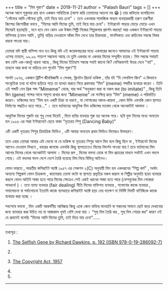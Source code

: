 +++
title = "মিম পুরাণ"
date = 2019-11-21
author = "Palash Bauri"
tags = []
+++
অনেক আগে সুকুমার রায় বলে একজন সাহিত্যিক (আশা করি তোমাদের অচেনা নয় 😁 )
তার কবিতায় বলেছিলেন “গোঁফের আমি গোঁফের তুমি, তাই দিয়ে যায় চেনা” । তবে
এখনকার সামাজিক মাধ্যম ব্যবহারকারী তরুণ তরুণীরা কিশোর কিশোরীরা বলবে ,
“মিমের আমি মিমের তুমি, তাই দিয়ে যায় চেনা”। ইন্টারনেট পাড়ার মোড়ে মোড়ে এখন
মিমেরই ছড়াছড়ি , মনে হবে যেন কোন এক উন্মাদ শিল্পী নিজের শিল্পকলার
প্রদর্শন করছে! আর একজন ইন্টারনেট পাড়ার বাসিন্দার (যেমন আমি , তুমি) বাড়ির
দেওয়ালে আঁকা মিম দেখে তার চিন্তাধারা , মানসিকতা এবং রুচিবোধ সম্বন্ধে
বিস্তর ধারনা পাওয়া যায়।

 

তোমরা যদি স্থায়ী বাসিন্দা নাও হও কিন্তু যদি এই কয়েকবছরের মধ্যে একবারের
জন্যেও আমাদের এই ইন্টারনেট পাড়ায় এসেছ তাহলে, ৯৯.৯৯ শতাংশ সম্ভাবনা আছে যে
তুমি একবার না একবার মিমের সম্মুখীন হয়েছ। মিম সম্বন্ধে সবারই কম বেশি
এক-আধটু ধারনা আছে , কিন্তু মিমের ইতিহাস সম্বন্ধে সবাই জানো কি? বেশিরভাগই
উত্তর দেবে “না!” , তাহলে আর কথা না বাড়িয়ে চল শুনেনি “মিম পুরাণ”!!

সালটা ১৯৭৬, একজন ব্রিটিশ জীববিজ্ঞানী ও লেখক, ক্লিনটন রিচার্ড ডকিন্স ,
তাঁর বই “দি সেলফিস জিন” এ কিভাবে সাংস্কৃতিক তথ্য বা ঘটনা ছড়িয়ে পড়ে তা
ব্যাখ্যা করতে গিয়ে প্রথমবার “মিম” (meme) শব্দটির ব্যবহার করেন । তিনি এই
শব্দটি নেন গ্রিক শব্দ “Mimeme” থেকে, যার অর্থ “অনুকরণ করা বা নকল করা (to
imitate)” , কিন্তু তিনি জিন (gene) শব্দের সাথে সাদৃশ্য রাখার জন্য
“Mimeme” কে সংক্ষিপ্ত করে “মিম” (meme) এ পরিবর্তিত করেন। ডকিন্সের মতে
“মিম হল একটি চিন্তা বা ধারণা , যা পোশাকের আদব-কায়দা , কোন উক্তি এমনকি
কোন স্থাপত্য নির্মাণের পদ্ধতিও হতে পারে…” । তবে বর্তমানের আধুনিক মিম
ডকিন্সের মতবাদ থেকে অনেকটাই আলাদা ।

 

আধুনিক মিমের শুরুটা হয় শুধু লেখা দিয়েই , মিমে ছবির ব্যবহার শুরু হয় অনেক
পরে। ছবি যুক্ত মিমের মধ্যে অন্যতম হল ১৯৯৬ এর সারা ইন্টারনেটে ছেয়ে থাকা
“নৃত্যরত শিশু (Dancing Baby)”



এটি একটি নৃত্যরত শিশুর ত্রিমাত্রিক ভিডিও , এটি আবার অন্যতম প্রথম ভিডিও
মিমেরও উদাহরণ।

তবে এবার তোমরা আবার এটা ভেবো না যে ডকিন্স বা নৃত্যরত শিশুর আগে মিম বলে
কিছু ছিল না , ইন্টারনেট মিমের আগেও দেওয়াল লিখনে , খবরের কাগজে এমনকি কিছু
স্থাপত্যতেও মিমের নিদর্শন পাওয়া যায় ! তবে বর্তমানের মিম আগের মিমের থেকে
অনেকটাই আলাদা । মিমের রূপ , মিমের বক্তব্য হোক বা মিম প্রচারের মাধ্যম
সবটাই এখন বদলে গেছে। এই বদলের ফলে দেশে দেশে তৈরি হয়েছে মিম নিয়ে বিভিন্ন
আইনও।

যেমন ভারতে , ভারতীয় কপিরাইট অ্যাক্ট ১৯৫৭ এর সেকশন ২(C) অনুযায়ী মিম হল
একধরনের “শিল্প কর্ম” , অর্থাৎ অন্যান্য শিল্পকর্ম যেমন চিত্রকলা ,
ক্যামেরায় তোলা ফটো বা স্থাপত্য প্রভৃতির নকল করলে বা শিল্পীর অনুমতি ছাড়া
ব্যবহার করলে যেমন আইনি সাজা হতে পারে মিমের ক্ষেত্রেও সেই একই ধরনের সাজা
হতে পারে (ফেসবুকের মিম পেজেরা সাবধান! ) । তবে ন্যায্য ব্যবহার (fair
dealing) নীতি মিমের বাক্তিগত ব্যবহার , গবেষণার কাজে ব্যবহার , সমালোচনা
বা পর্যালোচনা ইত্যাদি কাজে ব্যাবহারে কপিরাইট অ্যাক্ট ছাড় দেয় যতক্ষণ না
নির্দিষ্ট মিমটি বাণিজ্যিক কাজে ব্যবহার করা হচ্ছে ।

সবশেষে বলবো , মিম একটি আকর্ষণীয় আবিষ্কার কিন্তু একে কোন বাক্তির মানহানি
বা সকলের সামনে ছোট করে দেখানোর জন্য ব্যাবহার করা উচিত নয় যা আজকাল খুবই
বেশি দেখা যায় । “সুস্থ মিম তৈরি কর , সুস্থ মিম শেয়ার কর” কারণ ওই যে
প্রথমেই বলেছি “মিমের আমি মিমের তুমি, তাই দিয়ে যায় চেনা”……

------------------------------------------------------------------------

তথ্যসূত্র :

1.  [The Selfish Gene by Richard Dawkins, p. 192 (ISBN
    978-0-19-286092-7)](https://books.google.co.in/books?id=WkHO9HI7koEC&pg=PA192&redir_esc=y&hl=en#v=onepage&q&f=false)

2.   
3.  [The Copyright Act,
    1957](https://indiacode.nic.in/handle/123456789/1367?view_type=browse#collapse14504)

4.   
5.   
------------------------------------------------------------------------
